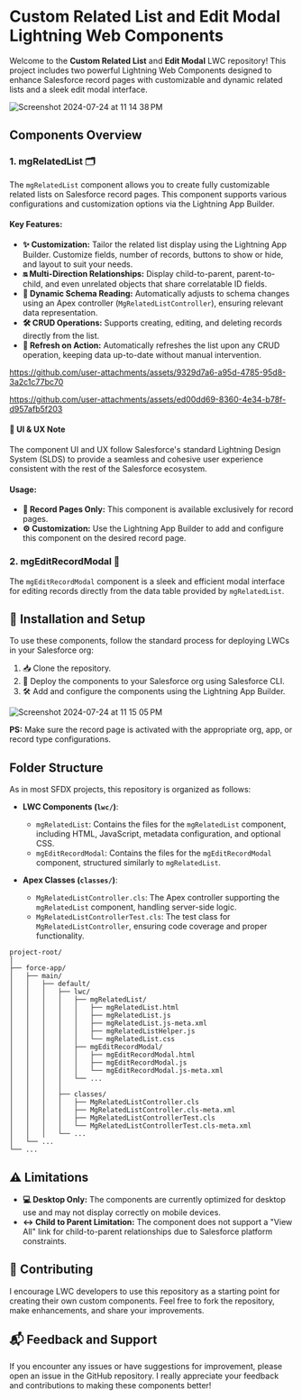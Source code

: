 # Custom Related List and Edit Modal Lightning Web Components 

Welcome to the **Custom Related List** and **Edit Modal** LWC repository! This project includes two powerful Lightning Web Components designed to enhance Salesforce record pages with customizable and dynamic related lists and a sleek edit modal interface. 

![Screenshot 2024-07-24 at 11 14 38 PM](https://github.com/user-attachments/assets/b940263f-02aa-468a-9b4e-2b15c20408e0)

## Components Overview

### 1. mgRelatedList 🗂️

The `mgRelatedList` component allows you to create fully customizable related lists on Salesforce record pages. This component supports various configurations and customization options via the Lightning App Builder.

#### Key Features:
- **✨ Customization:** Tailor the related list display using the Lightning App Builder. Customize fields, number of records, buttons to show or hide, and layout to suit your needs.
- **🔛 Multi-Direction Relationships:** Display child-to-parent, parent-to-child, and even unrelated objects that share correlatable ID fields.
- **🌟 Dynamic Schema Reading:** Automatically adjusts to schema changes using an Apex controller (`MgRelatedListController`), ensuring relevant data representation.
- **🛠️ CRUD Operations:** Supports creating, editing, and deleting records directly from the list.
- **🔄 Refresh on Action:** Automatically refreshes the list upon any CRUD operation, keeping data up-to-date without manual intervention.



https://github.com/user-attachments/assets/9329d7a6-a95d-4785-95d8-3a2c1c77bc70



https://github.com/user-attachments/assets/ed00dd69-8360-4e34-b78f-d957afb5f203



#### 🎨 UI & UX Note
The component UI and UX follow Salesforce's standard Lightning Design System (SLDS) to provide a seamless and cohesive user experience consistent with the rest of the Salesforce ecosystem.

#### Usage:
- **📄 Record Pages Only:** This component is available exclusively for record pages.
- **⚙️ Customization:** Use the Lightning App Builder to add and configure this component on the desired record page.

### 2. mgEditRecordModal 📝

The `mgEditRecordModal` component is a sleek and efficient modal interface for editing records directly from the data table provided by `mgRelatedList`.

## 🚀 Installation and Setup

To use these components, follow the standard process for deploying LWCs in your Salesforce org:

1. 📥 Clone the repository.
2. 🚀 Deploy the components to your Salesforce org using Salesforce CLI.
3. 🛠️ Add and configure the components using the Lightning App Builder.

![Screenshot 2024-07-24 at 11 15 05 PM](https://github.com/user-attachments/assets/edc12fcf-20ff-4408-a025-31ae076eef2a)

**PS:** Make sure the record page is activated with the appropriate org, app, or record type configurations.

## Folder Structure

As in most SFDX projects, this repository is organized as follows:

- **LWC Components (`lwc/`)**:
  - `mgRelatedList`: Contains the files for the `mgRelatedList` component, including HTML, JavaScript, metadata configuration, and optional CSS.
  - `mgEditRecordModal`: Contains the files for the `mgEditRecordModal` component, structured similarly to `mgRelatedList`.

- **Apex Classes (`classes/`)**:
  - `MgRelatedListController.cls`: The Apex controller supporting the `mgRelatedList` component, handling server-side logic.
  - `MgRelatedListControllerTest.cls`: The test class for `MgRelatedListController`, ensuring code coverage and proper functionality.

```
project-root/
│
├── force-app/
│   ├── main/
│   │   ├── default/
│   │   │   ├── lwc/
│   │   │   │   ├── mgRelatedList/
│   │   │   │   │   ├── mgRelatedList.html
│   │   │   │   │   ├── mgRelatedList.js
│   │   │   │   │   ├── mgRelatedList.js-meta.xml
│   │   │   │   │   ├── mgRelatedListHelper.js
│   │   │   │   │   └── mgRelatedList.css
│   │   │   │   ├── mgEditRecordModal/
│   │   │   │   │   ├── mgEditRecordModal.html
│   │   │   │   │   ├── mgEditRecordModal.js
│   │   │   │   │   └── mgEditRecordModal.js-meta.xml
│   │   │   │   └── ... 
│   │   │   │
│   │   │   ├── classes/
│   │   │   │   ├── MgRelatedListController.cls
│   │   │   │   ├── MgRelatedListController.cls-meta.xml
│   │   │   │   ├── MgRelatedListControllerTest.cls
│   │   │   │   └── MgRelatedListControllerTest.cls-meta.xml
│   │   │   └── ... 
│   └── ... 
└── ... 
```

## ⚠️ Limitations

- **💻 Desktop Only:** The components are currently optimized for desktop use and may not display correctly on mobile devices.
- **↔️ Child to Parent Limitation:** The component does not support a "View All" link for child-to-parent relationships due to Salesforce platform constraints.

## 🤝 Contributing

I encourage LWC developers to use this repository as a starting point for creating their own custom components. Feel free to fork the repository, make enhancements, and share your improvements.

## 📬 Feedback and Support

If you encounter any issues or have suggestions for improvement, please open an issue in the GitHub repository. I really appreciate your feedback and contributions to making these components better!
